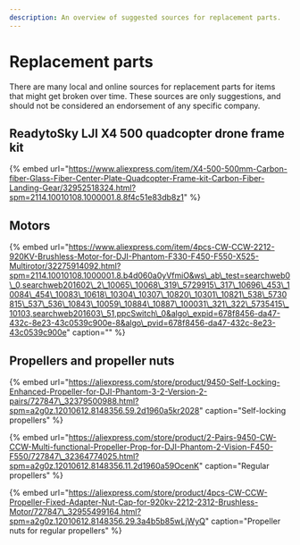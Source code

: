 ```yaml
---
description: An overview of suggested sources for replacement parts.
---
```


# Replacement parts

There are many local and online sources for replacement parts for items that might get broken over time. These sources are only suggestions, and should not be considered an endorsement of any specific company.

## ReadytoSky LJI X4 500 quadcopter drone frame kit

{% embed url="https://www.aliexpress.com/item/X4-500-500mm-Carbon-fiber-Glass-Fiber-Center-Plate-Quadcopter-Frame-kit-Carbon-Fiber-Landing-Gear/32952518324.html?spm=2114.10010108.1000001.8.8f4c51e83db8z1" %}

## Motors

{% embed url="https://www.aliexpress.com/item/4pcs-CW-CCW-2212-920KV-Brushless-Motor-for-DJI-Phantom-F330-F450-F550-X525-Multirotor/32275914092.html?spm=2114.10010108.1000001.8.b4d060a0yVfmiO&ws\_ab\_test=searchweb0\_0,searchweb201602\_2\_10065\_10068\_319\_5729915\_317\_10696\_453\_10084\_454\_10083\_10618\_10304\_10307\_10820\_10301\_10821\_538\_5730815\_537\_536\_10843\_10059\_10884\_10887\_100031\_321\_322\_5735415\_10103,searchweb201603\_51,ppcSwitch\_0&algo\_expid=678f8456-da47-432c-8e23-43c0539c900e-8&algo\_pvid=678f8456-da47-432c-8e23-43c0539c900e" caption="" %}

## Propellers and propeller nuts

{% embed url="https://aliexpress.com/store/product/9450-Self-Locking-Enhanced-Propeller-for-DJI-Phantom-3-2-Version-2-pairs/727847\_32379500988.html?spm=a2g0z.12010612.8148356.59.2d1960a5kr2028" caption="Self-locking propellers" %}

{% embed url="https://aliexpress.com/store/product/2-Pairs-9450-CW-CCW-Multi-functional-Propeller-Prop-for-DJI-Phantom-2-Vision-F450-F550/727847\_32364774025.html?spm=a2g0z.12010612.8148356.11.2d1960a59OcenK" caption="Regular propellers" %}

{% embed url="https://aliexpress.com/store/product/4pcs-CW-CCW-Propeller-Fixed-Adapter-Nut-Cap-for-920kv-2212-2312-Brushless-Motor/727847\_32955499164.html?spm=a2g0z.12010612.8148356.29.3a4b5b85wLjWyQ" caption="Propeller nuts for regular propellers" %}



